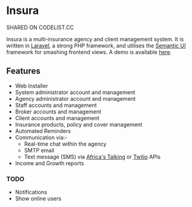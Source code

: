 # Insura

SHARED ON CODELIST.CC


Insura is a multi-insurance agency and client management system. It is written in [Laravel](https://laravel.com), a strong PHP framework, and utilises the [Semantic UI](https://semantic-ui.com) framework for smashing frontend views. A demo is available [here](https://insura.simcycreative.com).

## Features

- Web Installer
- System administrator account and management
- Agency administrator account and management
- Staff accounts and management
- Broker accounts and management
- Client accounts and management
- Insurance products, policy and cover management
- Automated Reminders
- Communication via:-
  - Real-time chat within the agency
  - SMTP email
  - Text message (SMS) via [Africa's Talking](https://africastalking.com) or [Twilio](https://twilio.com) APIs
- Income and Growth reports

### TODO
- Notifications
- Show online users